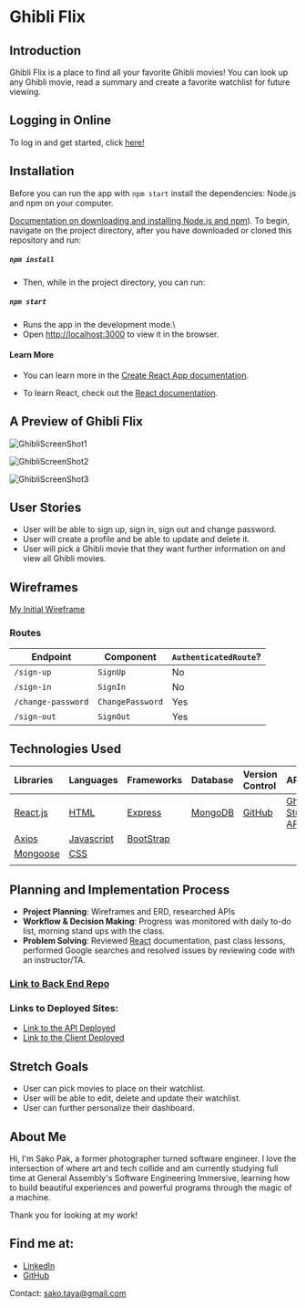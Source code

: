 # Ghibli Flix

## Introduction

Ghibli Flix is a place to find all your favorite Ghibli movies! You can look up any Ghibli movie, read a summary and create a favorite watchlist for future viewing.

## Logging in Online
 To log in and get started, click <a href="https://sakopak.github.io/Ghibli-Flix/" target="_blank">here!</a>

## Installation

Before you can run the app with `npm start` install the dependencies: Node.js and npm on your computer. 

[Documentation on downloading and installing Node.js and npm](https://docs.npmjs.com/downloading-and-installing-node-js-and-npm)).
To begin, navigate on the project directory, after you have downloaded or cloned this repository and run:

##### `npm install`

- Then, while in the project directory, you can run:

##### `npm start`

- Runs the app in the development mode.\
- Open [http://localhost:3000](http://localhost:3000) to view it in the browser.

#### Learn More

- You can learn more in the [Create React App documentation](https://facebook.github.io/create-react-app/docs/getting-started).

- To learn React, check out the [React documentation](https://reactjs.org/).

## A Preview of Ghibli Flix
![GhibliScreenShot1](https://user-images.githubusercontent.com/82487617/171982525-233f2371-1478-4f24-bc54-2f6b76e4d664.png)

![GhibliScreenShot2](https://user-images.githubusercontent.com/82487617/171982562-d1b0abf7-f700-4abe-bc04-df907bb1aa50.png)

![GhibliScreenShot3](https://user-images.githubusercontent.com/82487617/171982588-53f57974-e977-4ef7-9301-3aa80110ccfa.png)

## User Stories    

- User will be able to sign up, sign in, sign out and change password.
- User will create a profile and be able to update and delete it.
- User will pick a Ghibli movie that they want further information on and view all Ghibli movies.

## Wireframes

[My Initial Wireframe](https://imgur.com/a/Hg5Kigl)


### Routes

| Endpoint         | Component | `AuthenticatedRoute`? |
|------------------|-------------------|-------|
| `/sign-up`       | `SignUp`    | No |
| `/sign-in`       | `SignIn`    | No |
| `/change-password` | `ChangePassword`  | Yes |
| `/sign-out`        | `SignOut`   | Yes |
 

## Technologies Used

|    Libraries      | Languages        | Frameworks              | Database          | Version Control      | API           |
|:-----------------------------------------|:----------------|:---------------------|:-----------------|:--------------------|:-----------------|
| [React.js](https://reactjs.org/)       |    [HTML](https://developer.mozilla.org/en-US/docs/Web/HTML)        |  [Express](https://expressjs.com/) | [MongoDB](https://www.mongodb.com/)   | [GitHub](https://github.com/) | [Ghibli Studio API](https://ghibliapi.herokuapp.com/)     |
|   [Axios](https://www.npmjs.com/package/axios)        | [Javascript](https://www.javascript.com/)          | [BootStrap](https://getbootstrap.com/)       |           |
|   [Mongoose](https://mongoosejs.com/)         | [CSS](https://developer.mozilla.org/en-US/docs/Web/CSS)          |        |          |
|         |           |        |         |

## Planning and Implementation Process

  - **Project Planning**: Wireframes and ERD, researched APIs
  - **Workflow & Decision Making**: Progress was monitored with daily to-do list, morning stand ups with the class.
  - **Problem Solving**: Reviewed [React](https://reactjs.org/) documentation, past class lessons, performed Google searches and resolved issues by reviewing code with an instructor/TA.
 
### [Link to Back End Repo](https://github.com/SakoPak/Ghibli-Flix-Express)
### Links to Deployed Sites:
- [Link to the API Deployed](https://afternoon-earth-27940.herokuapp.com/)
- [Link to the Client Deployed](https://sakopak.github.io/Ghibli-Flix/)

## Stretch Goals
- User can pick movies to place on their watchlist.
- User will be able to edit, delete and update their watchlist.
- User can further personalize their dashboard.

## About Me

Hi, I'm Sako Pak, a former photographer turned software engineer.
I love the intersection of where art and tech collide and am currently studying full time at General Assembly's Software Engineering Immersive, learning how to build beautiful experiences and powerful programs through the magic of a machine.

Thank you for looking at my work!  


## Find me at:
- <a href="https://www.linkedin.com/in/sako-pak/" target="_blank">LinkedIn</a>
- <a href="https://github.com/SakoPak" target="_blank">GitHub</a>

Contact: sako.taya@gmail.com
